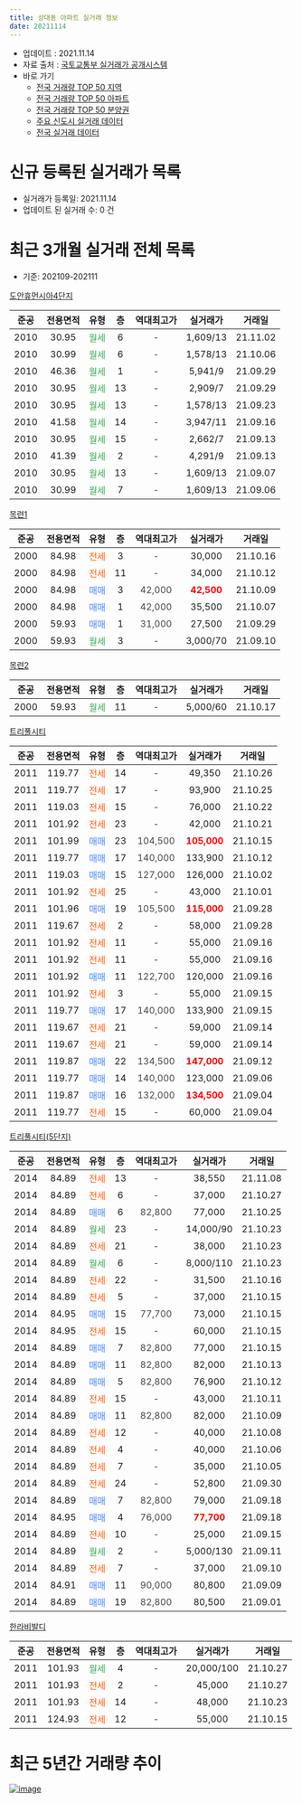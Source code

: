 ```yaml
---
title: 상대동 아파트 실거래 정보
date: 20211114
---
```


* 업데이트 : 2021.11.14
* 자료 출처 : [국토교통부 실거래가 공개시스템](http://rt.molit.go.kr)
* 바로 가기
    * [전국 거래량 TOP 50 지역](https://apt-info.github.io/apt-trade-info/tr)
    * [전국 거래량 TOP 50 아파트](https://apt-info.github.io/apt-trade-info/ta)
    * [전국 거래량 TOP 50 분양권](https://apt-info.github.io/apt-trade-info/tb)
    * [주요 신도시 실거래 데이터](https://apt-info.github.io/apt-trade-info/newtown)
    * [전국 실거래 데이터](https://apt-info.github.io/apt-trade-info/all)



<script async src="https://pagead2.googlesyndication.com/pagead/js/adsbygoogle.js"></script>
<!-- 기본광고 -->
<ins class="adsbygoogle"
     style="display:block"
     data-ad-client="ca-pub-1142216861245946"
     data-ad-slot="4805727019"
     data-ad-format="auto"
     data-full-width-responsive="true"></ins>
<script>
     (adsbygoogle = window.adsbygoogle || []).push({});
</script>


# 신규 등록된 실거래가 목록

* 실거래가 등록일: 2021.11.14
* 업데이트 된 실거래 수: 0 건




<script async src="https://pagead2.googlesyndication.com/pagead/js/adsbygoogle.js"></script>
<!-- 기본광고 -->
<ins class="adsbygoogle"
     style="display:block"
     data-ad-client="ca-pub-1142216861245946"
     data-ad-slot="4805727019"
     data-ad-format="auto"
     data-full-width-responsive="true"></ins>
<script>
     (adsbygoogle = window.adsbygoogle || []).push({});
</script>


# 최근 3개월 실거래 전체 목록
* 기준: 202109-202111


[도안휴먼시아4단지](https://search.naver.com/search.naver?query=%EB%8F%84%EC%95%88%ED%9C%B4%EB%A8%BC%EC%8B%9C%EC%95%844%EB%8B%A8%EC%A7%80)

|준공|전용면적|유형|층|역대최고가|실거래가|거래일|
|:---:|:---:|:---:|:---:|:---:|:---:|:---:|
|2010|30.95|<span style="color:#34A853">월세</span>|6|<span style="color:#444444">-</span>|1,609/13|21.11.02|
|2010|30.99|<span style="color:#34A853">월세</span>|6|<span style="color:#444444">-</span>|1,578/13|21.10.06|
|2010|46.36|<span style="color:#34A853">월세</span>|1|<span style="color:#444444">-</span>|5,941/9|21.09.29|
|2010|30.95|<span style="color:#34A853">월세</span>|13|<span style="color:#444444">-</span>|2,909/7|21.09.29|
|2010|30.95|<span style="color:#34A853">월세</span>|13|<span style="color:#444444">-</span>|1,578/13|21.09.23|
|2010|41.58|<span style="color:#34A853">월세</span>|14|<span style="color:#444444">-</span>|3,947/11|21.09.16|
|2010|30.95|<span style="color:#34A853">월세</span>|15|<span style="color:#444444">-</span>|2,662/7|21.09.13|
|2010|41.39|<span style="color:#34A853">월세</span>|2|<span style="color:#444444">-</span>|4,291/9|21.09.13|
|2010|30.95|<span style="color:#34A853">월세</span>|13|<span style="color:#444444">-</span>|1,609/13|21.09.07|
|2010|30.99|<span style="color:#34A853">월세</span>|7|<span style="color:#444444">-</span>|1,609/13|21.09.06|

[목련1](https://search.naver.com/search.naver?query=%EB%AA%A9%EB%A0%A81)

|준공|전용면적|유형|층|역대최고가|실거래가|거래일|
|:---:|:---:|:---:|:---:|:---:|:---:|:---:|
|2000|84.98|<span style="color:#FF5A00">전세</span>|3|<span style="color:#444444">-</span>|30,000|21.10.16|
|2000|84.98|<span style="color:#FF5A00">전세</span>|11|<span style="color:#444444">-</span>|34,000|21.10.12|
|2000|84.98|<span style="color:#4285F3">매매</span>|3|<span style="color:#444444">42,000</span>|<b><span style="color:#FF0000">42,500</span></b>|21.10.09|
|2000|84.98|<span style="color:#4285F3">매매</span>|1|<span style="color:#444444">42,000</span>|35,500|21.10.07|
|2000|59.93|<span style="color:#4285F3">매매</span>|1|<span style="color:#444444">31,000</span>|27,500|21.09.29|
|2000|59.93|<span style="color:#34A853">월세</span>|3|<span style="color:#444444">-</span>|3,000/70|21.09.10|

[목련2](https://search.naver.com/search.naver?query=%EB%AA%A9%EB%A0%A82)

|준공|전용면적|유형|층|역대최고가|실거래가|거래일|
|:---:|:---:|:---:|:---:|:---:|:---:|:---:|
|2000|59.93|<span style="color:#34A853">월세</span>|11|<span style="color:#444444">-</span>|5,000/60|21.10.17|

[트리풀시티](https://search.naver.com/search.naver?query=%ED%8A%B8%EB%A6%AC%ED%92%80%EC%8B%9C%ED%8B%B0)

|준공|전용면적|유형|층|역대최고가|실거래가|거래일|
|:---:|:---:|:---:|:---:|:---:|:---:|:---:|
|2011|119.77|<span style="color:#FF5A00">전세</span>|14|<span style="color:#444444">-</span>|49,350|21.10.26|
|2011|119.77|<span style="color:#FF5A00">전세</span>|17|<span style="color:#444444">-</span>|93,900|21.10.25|
|2011|119.03|<span style="color:#FF5A00">전세</span>|15|<span style="color:#444444">-</span>|76,000|21.10.22|
|2011|101.92|<span style="color:#FF5A00">전세</span>|23|<span style="color:#444444">-</span>|42,000|21.10.21|
|2011|101.99|<span style="color:#4285F3">매매</span>|23|<span style="color:#444444">104,500</span>|<b><span style="color:#FF0000">105,000</span></b>|21.10.15|
|2011|119.77|<span style="color:#4285F3">매매</span>|17|<span style="color:#444444">140,000</span>|133,900|21.10.12|
|2011|119.03|<span style="color:#4285F3">매매</span>|15|<span style="color:#444444">127,000</span>|126,000|21.10.02|
|2011|101.92|<span style="color:#FF5A00">전세</span>|25|<span style="color:#444444">-</span>|43,000|21.10.01|
|2011|101.96|<span style="color:#4285F3">매매</span>|19|<span style="color:#444444">105,500</span>|<b><span style="color:#FF0000">115,000</span></b>|21.09.28|
|2011|119.67|<span style="color:#FF5A00">전세</span>|2|<span style="color:#444444">-</span>|58,000|21.09.28|
|2011|101.92|<span style="color:#FF5A00">전세</span>|11|<span style="color:#444444">-</span>|55,000|21.09.16|
|2011|101.92|<span style="color:#FF5A00">전세</span>|11|<span style="color:#444444">-</span>|55,000|21.09.16|
|2011|101.92|<span style="color:#4285F3">매매</span>|11|<span style="color:#444444">122,700</span>|120,000|21.09.16|
|2011|101.92|<span style="color:#FF5A00">전세</span>|3|<span style="color:#444444">-</span>|55,000|21.09.15|
|2011|119.77|<span style="color:#4285F3">매매</span>|17|<span style="color:#444444">140,000</span>|133,900|21.09.15|
|2011|119.67|<span style="color:#FF5A00">전세</span>|21|<span style="color:#444444">-</span>|59,000|21.09.14|
|2011|119.67|<span style="color:#FF5A00">전세</span>|21|<span style="color:#444444">-</span>|59,000|21.09.14|
|2011|119.87|<span style="color:#4285F3">매매</span>|22|<span style="color:#444444">134,500</span>|<b><span style="color:#FF0000">147,000</span></b>|21.09.12|
|2011|119.77|<span style="color:#4285F3">매매</span>|14|<span style="color:#444444">140,000</span>|123,000|21.09.06|
|2011|119.87|<span style="color:#4285F3">매매</span>|16|<span style="color:#444444">132,000</span>|<b><span style="color:#FF0000">134,500</span></b>|21.09.04|
|2011|119.77|<span style="color:#FF5A00">전세</span>|15|<span style="color:#444444">-</span>|60,000|21.09.04|

[트리풀시티(5단지)](https://search.naver.com/search.naver?query=%ED%8A%B8%EB%A6%AC%ED%92%80%EC%8B%9C%ED%8B%B0%285%EB%8B%A8%EC%A7%80%29)

|준공|전용면적|유형|층|역대최고가|실거래가|거래일|
|:---:|:---:|:---:|:---:|:---:|:---:|:---:|
|2014|84.89|<span style="color:#FF5A00">전세</span>|13|<span style="color:#444444">-</span>|38,550|21.11.08|
|2014|84.89|<span style="color:#FF5A00">전세</span>|6|<span style="color:#444444">-</span>|37,000|21.10.27|
|2014|84.89|<span style="color:#4285F3">매매</span>|6|<span style="color:#444444">82,800</span>|77,000|21.10.25|
|2014|84.89|<span style="color:#34A853">월세</span>|23|<span style="color:#444444">-</span>|14,000/90|21.10.23|
|2014|84.89|<span style="color:#FF5A00">전세</span>|21|<span style="color:#444444">-</span>|38,000|21.10.23|
|2014|84.89|<span style="color:#34A853">월세</span>|6|<span style="color:#444444">-</span>|8,000/110|21.10.23|
|2014|84.89|<span style="color:#FF5A00">전세</span>|22|<span style="color:#444444">-</span>|31,500|21.10.16|
|2014|84.89|<span style="color:#FF5A00">전세</span>|5|<span style="color:#444444">-</span>|37,000|21.10.15|
|2014|84.95|<span style="color:#4285F3">매매</span>|15|<span style="color:#444444">77,700</span>|73,000|21.10.15|
|2014|84.95|<span style="color:#FF5A00">전세</span>|15|<span style="color:#444444">-</span>|60,000|21.10.15|
|2014|84.89|<span style="color:#4285F3">매매</span>|7|<span style="color:#444444">82,800</span>|77,000|21.10.15|
|2014|84.89|<span style="color:#4285F3">매매</span>|11|<span style="color:#444444">82,800</span>|82,000|21.10.13|
|2014|84.89|<span style="color:#4285F3">매매</span>|5|<span style="color:#444444">82,800</span>|76,900|21.10.12|
|2014|84.89|<span style="color:#FF5A00">전세</span>|15|<span style="color:#444444">-</span>|43,000|21.10.11|
|2014|84.89|<span style="color:#4285F3">매매</span>|11|<span style="color:#444444">82,800</span>|82,000|21.10.09|
|2014|84.89|<span style="color:#FF5A00">전세</span>|12|<span style="color:#444444">-</span>|40,000|21.10.08|
|2014|84.89|<span style="color:#FF5A00">전세</span>|4|<span style="color:#444444">-</span>|40,000|21.10.06|
|2014|84.89|<span style="color:#FF5A00">전세</span>|7|<span style="color:#444444">-</span>|35,000|21.10.05|
|2014|84.89|<span style="color:#FF5A00">전세</span>|24|<span style="color:#444444">-</span>|52,800|21.09.30|
|2014|84.89|<span style="color:#4285F3">매매</span>|7|<span style="color:#444444">82,800</span>|79,000|21.09.18|
|2014|84.95|<span style="color:#4285F3">매매</span>|4|<span style="color:#444444">76,000</span>|<b><span style="color:#FF0000">77,700</span></b>|21.09.18|
|2014|84.89|<span style="color:#FF5A00">전세</span>|10|<span style="color:#444444">-</span>|25,000|21.09.15|
|2014|84.89|<span style="color:#34A853">월세</span>|2|<span style="color:#444444">-</span>|5,000/130|21.09.11|
|2014|84.89|<span style="color:#FF5A00">전세</span>|7|<span style="color:#444444">-</span>|37,000|21.09.10|
|2014|84.91|<span style="color:#4285F3">매매</span>|11|<span style="color:#444444">90,000</span>|80,800|21.09.09|
|2014|84.89|<span style="color:#4285F3">매매</span>|19|<span style="color:#444444">82,800</span>|80,500|21.09.01|


<script async src="https://pagead2.googlesyndication.com/pagead/js/adsbygoogle.js"></script>
<!-- 기본광고 -->
<ins class="adsbygoogle"
     style="display:block"
     data-ad-client="ca-pub-1142216861245946"
     data-ad-slot="4805727019"
     data-ad-format="auto"
     data-full-width-responsive="true"></ins>
<script>
     (adsbygoogle = window.adsbygoogle || []).push({});
</script>


[한라비발디](https://search.naver.com/search.naver?query=%ED%95%9C%EB%9D%BC%EB%B9%84%EB%B0%9C%EB%94%94)

|준공|전용면적|유형|층|역대최고가|실거래가|거래일|
|:---:|:---:|:---:|:---:|:---:|:---:|:---:|
|2011|101.93|<span style="color:#34A853">월세</span>|4|<span style="color:#444444">-</span>|20,000/100|21.10.27|
|2011|101.93|<span style="color:#FF5A00">전세</span>|2|<span style="color:#444444">-</span>|45,000|21.10.27|
|2011|101.93|<span style="color:#FF5A00">전세</span>|14|<span style="color:#444444">-</span>|48,000|21.10.23|
|2011|124.93|<span style="color:#FF5A00">전세</span>|12|<span style="color:#444444">-</span>|55,000|21.10.15|



<script async src="https://pagead2.googlesyndication.com/pagead/js/adsbygoogle.js"></script>
<!-- 기본광고 -->
<ins class="adsbygoogle"
     style="display:block"
     data-ad-client="ca-pub-1142216861245946"
     data-ad-slot="4805727019"
     data-ad-format="auto"
     data-full-width-responsive="true"></ins>
<script>
     (adsbygoogle = window.adsbygoogle || []).push({});
</script>


# 최근 5년간 거래량 추이


<div style="width:100%;">
    <canvas id="deal_progress" height="200"></canvas>
</div>

<script>
new Chart(document.getElementById("deal_progress"), {
    type: 'line',
    data: {
        labels: ['16.01','16.02','16.03','16.04','16.05','16.06','16.07','16.08','16.09','16.10','16.11','16.12','17.01','17.02','17.03','17.04','17.05','17.06','17.07','17.08','17.09','17.10','17.11','17.12','18.01','18.02','18.03','18.04','18.05','18.06','18.07','18.08','18.09','18.10','18.11','18.12','19.01','19.02','19.03','19.04','19.05','19.06','19.07','19.08','19.09','19.10','19.11','19.12','20.01','20.02','20.03','20.04','20.05','20.06','20.07','20.08','20.09','20.10','20.11','20.12','21.01','21.02','21.03','21.04','21.05','21.06','21.07','21.08','21.09','21.10','21.11'],
        datasets: [{
            label: '매매/분양권',
            data: [17,12,12,22,13,19,29,34,32,47,34,30,24,24,29,18,33,37,22,22,31,35,38,64,42,21,47,29,25,35,30,62,32,45,17,4,7,12,14,9,21,29,56,52,55,65,59,41,23,46,17,9,27,104,38,23,17,25,25,34,31,12,12,6,9,5,5,8,11,11,0],
            borderColor: "rgba(66, 133, 243, 1)",
            backgroundColor: "rgba(66, 133, 243, 0.05)",
            borderWidth: 1,
            pointRadius: 0,
            fill: false,
            lineTension: 0
        },{
            label: '전/월세',
            data: [33,26,15,16,21,31,36,35,45,39,37,77,18,28,16,10,31,28,21,16,19,18,32,31,30,22,38,18,30,24,22,20,36,42,47,67,27,30,29,25,21,22,18,30,20,33,24,45,32,35,20,16,35,34,31,36,22,22,33,68,35,35,21,22,25,22,15,20,20,24,2],
            borderColor: "rgba(255, 90, 0, 1)",
            backgroundColor: "rgba(255, 90, 0, 0.05)",
            borderWidth: 1,
            pointRadius: 0,
            fill: false,
            lineTension: 0
        },{
            label: '합계',
            data: [50,38,27,38,34,50,65,69,77,86,71,107,42,52,45,28,64,65,43,38,50,53,70,95,72,43,85,47,55,59,52,82,68,87,64,71,34,42,43,34,42,51,74,82,75,98,83,86,55,81,37,25,62,138,69,59,39,47,58,102,66,47,33,28,34,27,20,28,31,35,2],
            borderColor: "rgba(0, 0, 0, 1)",
            backgroundColor: "rgba(0, 0, 0, 0.03)",
            borderWidth: 0.1,
            pointRadius: 0,
            fill: true,
            lineTension: 0
        }
        ]
    },
    options: {
        responsive: true,
        title: {
            display: false
        },
        tooltips: {
            mode: 'index',
            intersect: false
        },
        hover: {
            mode: 'nearest',
            intersect: true
        },
        scales: {
            xAxes: [{
                display: true,
                scaleLabel: {
                    display: true,
                    labelString: '년/월'
                }
            }],
            yAxes: [{
                display: true,
                ticks: {
                    suggestedMin: 0,
                },
                scaleLabel: {
                    display: true,
                    labelString: '실거래 수'
                }
            }]
        }
    }
});

</script>


[![image](https://apt-info.github.io/images/2020-01-03-apt-trade-info/1024x500.png)](https://play.google.com/store/apps/details?id=com.aptinfo.apttradeinfo)

